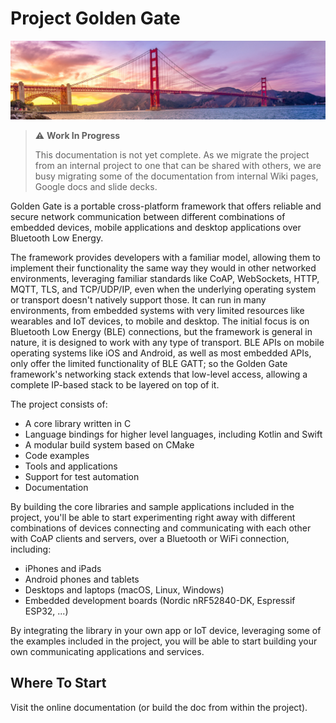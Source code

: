 Project Golden Gate
====================

![Golden Gate bridge image - public domain photo via Good Free Photos](docs/src/golden_gate_bridge.jpg)

> :warning: **Work In Progress** 
>
> This documentation is not yet complete. As we migrate the project from
> an internal project to one that can be shared with others, we are busy
> migrating some of the documentation from internal Wiki pages, Google docs
> and slide decks.

Golden Gate is a portable cross-platform framework that offers reliable and
secure network communication between different combinations of embedded
devices, mobile applications and desktop applications over Bluetooth Low Energy.

The framework provides developers with a familiar model, allowing them to 
implement their functionality the same way they would in other networked
environments, leveraging familiar standards like CoAP, WebSockets, HTTP, MQTT,
TLS, and TCP/UDP/IP, even when the underlying operating system or transport 
doesn't natively support those.
It can run in many environments, from embedded systems with very limited
resources like wearables and IoT devices, to mobile and desktop. 
The initial focus is on Bluetooth Low Energy (BLE) connections, but the 
framework is general in nature, it is designed to work with any type of 
transport. BLE APIs on mobile operating systems like iOS and Android, as
well as most embedded APIs, only offer the limited functionality of BLE GATT;
so the Golden Gate framework's networking stack extends that low-level access, 
allowing a complete IP-based stack to be layered on top of it.

The project consists of:

 * A core library written in C
 * Language bindings for higher level languages, including Kotlin and Swift
 * A modular build system based on CMake
 * Code examples
 * Tools and applications
 * Support for test automation
 * Documentation

 By building the core libraries and sample applications included in the
 project, you'll be able to start experimenting right away with  different 
 combinations of devices connecting and communicating with each other with
 CoAP clients and servers, over a Bluetooth or WiFi connection, including:
  * iPhones and iPads
  * Android phones and tablets
  * Desktops and laptops (macOS, Linux, Windows)
  * Embedded development boards (Nordic nRF52840-DK, Espressif ESP32, ...)

By integrating the library in your own app or IoT device, leveraging some of 
the examples included in the project, you will be able to start building your 
own communicating applications and services.

Where To Start
--------------

Visit the online documentation (or build the doc from within the project).
